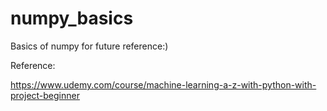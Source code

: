 # numpy_basics
Basics of numpy for future reference:)

Reference:

https://www.udemy.com/course/machine-learning-a-z-with-python-with-project-beginner
